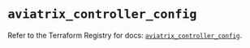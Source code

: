 # `aviatrix_controller_config`

Refer to the Terraform Registry for docs: [`aviatrix_controller_config`](https://registry.terraform.io/providers/aviatrixsystems/aviatrix/8.1.10/docs/resources/controller_config).

